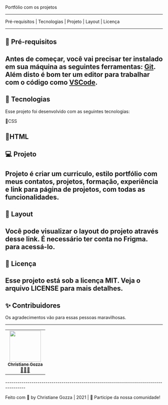Portfólio com os projetos
*****************************************************************************
Pré-requisitos | Tecnologias | Projeto | Layout | Licença



-------------------------------------------------------------------------------------

## 🧩 Pré-requisitos

Antes de começar, você vai precisar ter instalado em sua máquina as seguintes ferramentas:
[Git](https://github.com/git-for-windows/git/releases/download/v2.33.0.windows.2/Git-2.33.0.2-64-bit.exe).
Além disto é bom ter um editor para trabalhar com o código como [VSCode](https://code.visualstudio.com/).
----------------------------------------------------------------------------------------
## 🚀 Tecnologias

Esse projeto foi desenvolvido com as seguintes tecnologias:

🌱CSS

🌱HTML
----------------------------------------------------------------------------------------
## 💻 Projeto

Projeto é criar um curriculo, estilo portfólio com meus contatos, projetos, formação, experiência e link para página de projetos,  com todas as funcionalidades.
----------------------------------------------------------------------------------------
## 🔖 Layout

Você pode visualizar o layout do projeto através desse link. É necessário ter conta no Frigma. 
para acessá-lo.
----------------------------------------------------------------------------------------
## 📝 Licença

Esse projeto está sob a licença MIT. Veja o arquivo LICENSE para mais detalhes.
----------------------------------------------------------------------------------------
## ✨ Contribuidores 

Os agradecimentos vão para essas pessoas maravilhosas.

----------------------------------------------------------------------------------------
<table>
  <tr>
    <td align="center"><a href="https://github.com/chritianegozza"><img src="https://avatars.githubusercontent.com/u/72118415?v=4" width="100px;" alt=""/><br /><sub><b>Christiane Gozza</b></sub></a><br /><a href="https://github.com/chritianegozza">👩🏻‍💻</a></td>
   </tr>
  

</table>
----------------------------------------------------------------------------------------

Feito com 💛 by Christiane Gozza | 2021 | 👋 Participe da nossa comunidade!


